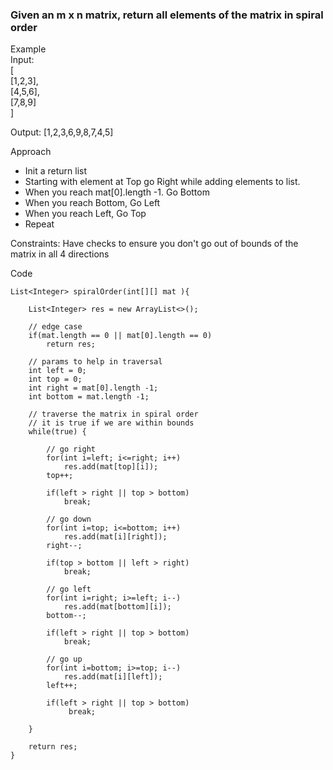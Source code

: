### Given an m x n matrix, return all elements of the matrix in spiral order

Example  
Input:   
[  
  [1,2,3],  
  [4,5,6],  
  [7,8,9]  
]

Output: [1,2,3,6,9,8,7,4,5]

Approach  
- Init a return list
- Starting with element at Top go Right while adding elements to list.
- When you reach mat[0].length -1. Go Bottom
- When you reach Bottom, Go Left
- When you reach Left, Go Top
- Repeat

Constraints: Have checks to ensure you don't go out of bounds of the matrix in all 4 directions

Code
````
List<Integer> spiralOrder(int[][] mat ){

    List<Integer> res = new ArrayList<>();
     
    // edge case
    if(mat.length == 0 || mat[0].length == 0)
        return res;
    
    // params to help in traversal
    int left = 0;
    int top = 0;
    int right = mat[0].length -1;
    int bottom = mat.length -1;
    
    // traverse the matrix in spiral order
    // it is true if we are within bounds
    while(true) {
        
        // go right
        for(int i=left; i<=right; i++)
            res.add(mat[top][i]);
        top++;
        
        if(left > right || top > bottom)
            break;
        
        // go down
        for(int i=top; i<=bottom; i++)
            res.add(mat[i][right]);
        right--;
       
        if(top > bottom || left > right)
            break;
        
        // go left
        for(int i=right; i>=left; i--)
            res.add(mat[bottom][i]);
        bottom--;
        
        if(left > right || top > bottom)
            break;
            
        // go up
        for(int i=bottom; i>=top; i--)
            res.add(mat[i][left]);
        left++;
        
        if(left > right || top > bottom)
             break;
        
    }   
    
    return res; 
}
````